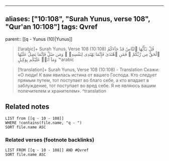
---
aliases: ["10:108", "Surah Yunus, verse 108", "Qur'an 10:108"]
tags: Qvref
---

parent:: [[q - Yunus (10)|Yunus]]

> [!arabic]+ Surah Yunus, Verse 108 (10:108)
> <span class="quran-arabic">قُلْ يَـٰٓأَيُّهَا ٱلنَّاسُ قَدْ جَآءَكُمُ ٱلْحَقُّ مِن رَّبِّكُمْ ۖ فَمَنِ ٱهْتَدَىٰ فَإِنَّمَا يَهْتَدِى لِنَفْسِهِۦ ۖ وَمَن ضَلَّ فَإِنَّمَا يَضِلُّ عَلَيْهَا ۖ وَمَآ أَنَا۠ عَلَيْكُم بِوَكِيلٍ</span>
^arabic

> [!translation]+ Surah Yunus, Verse 108 (10:108) - Translation
> Скажи: «О люди! К вам явилась истина от вашего Господа. Кто следует прямым путем, тот поступает во благо себе, а кто впадает в заблуждение, тот поступает во вред себе. Я не являюсь вашим попечителем и хранителем».
^translation



## Related notes
```dataview
LIST from [[q - 10 - 108]]
WHERE !contains(file.name, "q - ")
SORT file.name ASC
```

### Related verses (footnote backlinks)
```dataview
LIST FROM [[q - 10 - 108]] AND #Qvref
SORT file.name ASC
```

